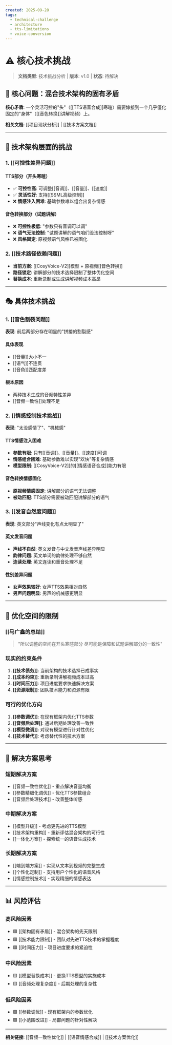 ```yaml
---
created: 2025-09-28
tags:
  - technical-challenge
  - architecture
  - tts-limitations
  - voice-conversion
---
```


# ⚠️ 核心技术挑战

> **文档类型**: 技术挑战分析 | **版本**: v1.0 | **状态**: 待解决

## 🎯 核心问题：混合技术架构的固有矛盾

**核心矛盾**: 一个灵活可控的"头"（[[TTS语音合成]]寒暄）需要嫁接到一个几乎僵化固定的"身体"（[[音色转换]]讲解视频）上。

**相关文档**: [[项目现状分析]] | [[技术方案文档]]

---

## 🔧 技术架构层面的挑战

### 1. [[可控性差异问题]]

#### **TTS部分（开头寒暄）**
- ✅ **可控性高**: 可调整[[音调]]、[[音量]]、[[速度]]
- ✅ **灵活性好**: 支持[[SSML高级控制]]
- ❌ **情感注入困难**: 基础参数难以组合出复杂情感

#### **音色转换部分（试题讲解）**
- ❌ **可控性极低**: "参数只有音调可以调"
- ❌ **语气无法控制**: "试题讲解的语气咱们没法控制呀"
- ❌ **风格固定**: 原视频语气风格已被固化

### 2. [[技术路径依赖问题]]
- **当前方案**: [[CosyVoice-V2]]模型 + 原视频[[音色转换]]
- **路径锁定**: 讲解部分的技术选择限制了整体优化空间
- **替换成本**: 重新录制或生成讲解视频成本高昂

---

## 🎭 具体技术挑战

### 1. [[音色割裂问题]]
**表现**: 前后两部分存在明显的"拼接的割裂感"

#### **具体表现**
- [[音量]]大小不一
- [[语气]]不连贯
- [[音色]]匹配度差

#### **根本原因**
- 两种技术生成的音频特性差异
- [[音频一致性]]处理不足

### 2. [[情感控制技术挑战]]
**表现**: "太没感情了"、"机械感"

#### **TTS情感注入困难**
- **参数有限**: 只有[[音调]]、[[音量]]、[[速度]]可调
- **情感组合困难**: 基础参数难以实现"欢快"等复杂情感
- **模型限制**: [[CosyVoice-V2]]的[[情感语音合成]]能力有限

#### **音色转换情感固化**
- **原视频情感固定**: 讲解部分的语气无法调整
- **被动匹配**: TTS部分需要被动匹配讲解部分的语气

### 3. [[发音自然度问题]]
**表现**: 英文部分"声线变化有点太明显了"

#### **英文发音问题**
- **声线不自然**: 英文发音与中文发音声线差异明显
- **韵律问题**: 英文单词的韵律处理不够自然
- **连读处理**: 英文连读和重音处理不足

#### **性别差异问题**
- **女声效果较好**: 女声TTS效果相对自然
- **男声问题明显**: 男声的机械感更明显

---

## 🔄 优化空间的限制

### [[马广鑫的总结]]
> "所以调整的空间在开头寒暄部分 尽可能是保障和试题讲解部分的一致性"

### **现实的约束条件**
1. **[[技术债务]]**: 当前架构的技术选择已成事实
2. **[[成本约束]]**: 重新录制讲解视频成本过高
3. **[[时间压力]]**: 项目进度要求快速解决方案
4. **[[资源限制]]**: 团队技术能力和资源有限

### **可行的优化方向**
1. **[[参数调优]]**: 在现有框架内优化TTS参数
2. **[[音频后处理]]**: 通过后期处理改善一致性
3. **[[模型微调]]**: 对现有模型进行针对性优化
4. **[[技术替代]]**: 考虑替代性的技术方案

---

## 🚀 解决方案思考

### **短期解决方案**
- [[音频一致性优化]] - 重点解决音量均衡
- [[参数精细化调优]] - 优化TTS参数组合
- [[音频后处理技术]] - 改善整体听感

### **中期解决方案**
- [[模型升级]] - 考虑更先进的TTS模型
- [[技术架构重构]] - 重新评估混合架构的可行性
- [[一体化方案]] - 探索统一的语音生成技术

### **长期解决方案**
- [[端到端方案]] - 实现从文本到视频的完整生成
- [[个性化定制]] - 支持用户个性化的语音风格
- [[情感控制技术]] - 实现精细的情感表达

---

## 📊 风险评估

### **高风险因素**
- 🟥 [[架构固有矛盾]] - 混合架构的先天限制
- 🟥 [[技术能力限制]] - 团队对先进TTS技术的掌握程度
- 🟥 [[时间压力]] - 项目进度要求的紧迫性

### **中风险因素**
- 🟨 [[模型替换成本]] - 更换TTS模型的实施成本
- 🟨 [[音频处理复杂度]] - 后期处理的复杂性

### **低风险因素**
- 🟩 [[参数调优]] - 现有框架内的参数优化
- 🟩 [[小范围改进]] - 局部问题的针对性解决

---

**相关链接**: [[音频一致性优化]] | [[语音情感合成]] | [[技术方案优化]]